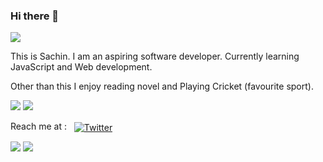 ### Hi there 👋
<img src="https://i.imgur.com/Ge5ikvL.gif">
<br>
<!-- <img src="https://media.giphy.com/media/lnfzT3k8g7wpG/giphy.gif" height=20px width=700px;> -->




This is Sachin. I am an aspiring software developer. 
Currently learning JavaScript and Web development.

Other than this I enjoy reading novel and Playing Cricket (favourite sport).



<p><img src="https://komarev.com/ghpvc/?username=sachinnegi"> <img src="https://img.shields.io/github/followers/sachinnegi"> </p>

<p>Reach me at :  &nbsp  <a href="https://twitter.com/SachinSinghNe17" rel="nofollow"><img align="center" src="https://camo.githubusercontent.com/7bb377436f06f85e9a9b4c88a360849bbdbaf99d/68747470733a2f2f696d672e736869656c64732e696f2f62616467652f547769747465722d2d5f2e7376673f7374796c653d736f6369616c266c6f676f3d74776974746572" alt="Twitter" data-canonical-src="https://img.shields.io/badge/Twitter--_.svg?style=social&amp;logo=twitter" style="max-width:100%;"></a>
</p>

<p>
<img src="https://github-readme-stats.vercel.app/api/top-langs/?username=sachinnegi&layout=compact"> 
<img src="https://github-readme-stats.vercel.app/api?username=sachinnegi&&show_icons=true&title_color=ffffff&icon_color=bb2acf&text_color=daf7dc&bg_color=151515">
</p>


<!--
**sachinnegi/sachinnegi** is a ✨ _special_ ✨ repository because its `README.md` (this file) appears on your GitHub profile.

Here are some ideas to get you started:


- 🌱 I’m currently learning ...
- 👯 I’m looking to collaborate on ...
- 🤔 I’m looking for help with ...
- 💬 Ask me about ...
- 📫 How to reach me: ...
- 😄 Pronouns: ...
- ⚡ Fun fact: ...
-->
   

